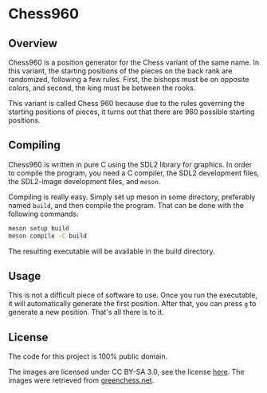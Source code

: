 # Chess960

## Overview

Chess960 is a position generator for the Chess variant of the same name. In this
variant, the starting positions of the pieces on the back rank are randomized,
following a few rules. First, the bishops must be on opposite colors, and
second, the king must be between the rooks.

This variant is called Chess 960 because due to the rules governing the
starting positions of pieces, it turns out that there are 960 possible starting
positions.

## Compiling

Chess960 is written in pure C using the SDL2 library for graphics. In order
to compile the program, you need a C compiler, the SDL2 development files, the
SDL2-image development files, and `meson`.

Compiling is really easy. Simply set up meson in some directory, preferably
named `build`, and then compile the program. That can be done with the following
commands:

```bash
meson setup build
meson compile -C build
```

The resulting executable will be available in the build directory.

## Usage

This is not a difficult piece of software to use. Once you run the executable,
it will automatically generate the first position. After that, you can press
`g` to generate a new position. That's all there is to it.

## License

The code for this project is 100% public domain.

The images are licensed under CC BY-SA 3.0, see the license
[here](https://creativecommons.org/licenses/by-sa/3.0/). The images were
retrieved from
[greenchess.net](https://greenchess.net/info.php?item=downloads).

